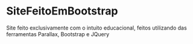 # SiteFeitoEmBootstrap
Site feito exclusivamente com o intuito educacional, feitos utilizando das ferramentas Parallax, Bootstrap e JQuery
